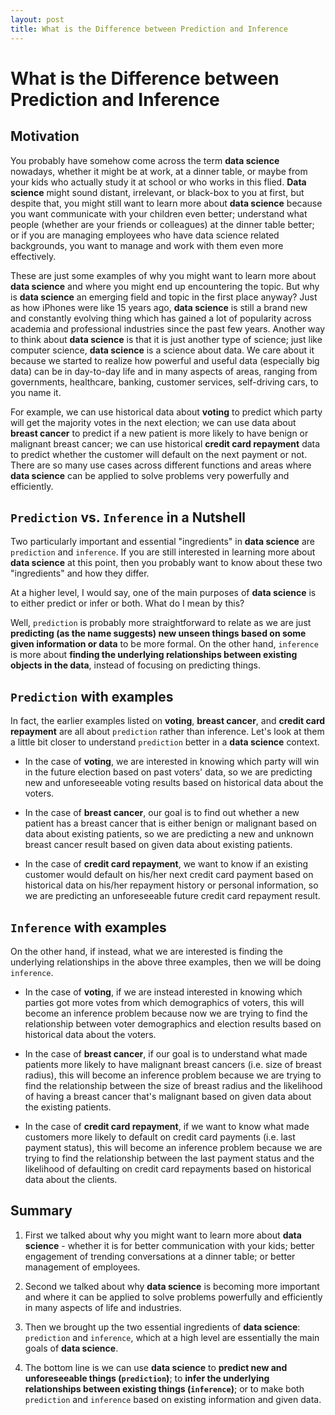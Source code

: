 ```yaml
---
layout: post
title: What is the Difference between Prediction and Inference
---
```



# What is the Difference between Prediction and Inference

## Motivation 

You probably have somehow come across the term **data science** nowadays, whether it might be at work, at a dinner table, or maybe from your kids who actually study it at school or who works in this flied. **Data science** might sound distant, irrelevant, or black-box to you at first, but despite that, you might still want to learn more about **data science** because you want communicate with your children even better; understand what people (whether are your friends or colleagues) at the dinner table better; or if you are managing employees who have data science related backgrounds, you want to manage and work with them even more effectively.  

These are just some examples of why you might want to learn more about **data science** and where you might end up encountering the topic. But why is **data science** an emerging field and topic in the first place anyway? Just as how iPhones were like 15 years ago, **data science** is still a brand new and constantly evolving thing which has gained a lot of popularity across academia and professional industries since the past few years. Another way to think about **data science** is that it is just another type of science; just like computer science, **data science** is a science about data. We care about it because we started to realize how powerful and useful data (especially big data) can be in day-to-day life and in many aspects of areas, ranging from governments, healthcare, banking, customer services, self-driving cars, to you name it. 

For example, we can use historical data about **voting** to predict which party will get the majority votes in the next election; we can use data about **breast cancer** to predict if a new patient is more likely to have benign or malignant breast cancer; we can use historical **credit card repayment** data to predict whether the customer will default on the next payment or not. There are so many use cases across different functions and areas where **data science** can be applied to solve problems very powerfully and efficiently.

## `Prediction` vs. `Inference` in a Nutshell

Two particularly important and essential "ingredients" in **data science** are `prediction` and `inference`. If you are still interested in learning more about **data science** at this point, then you probably want to know about these two "ingredients" and how they differ.

At a higher level, I would say, one of the main purposes of **data science** is to either predict or infer or both. What do I mean by this?

Well, `prediction` is probably more straightforward to relate as we are just **predicting (as the name suggests) new unseen things based on some given information or data** to be more formal. On the other hand, `inference` is more about **finding the underlying relationships between existing objects in the data**, instead of focusing on predicting things.

## `Prediction` with examples

In fact, the earlier examples listed on **voting**, **breast cancer**, and **credit card repayment** are all about `prediction` rather than inference. Let's look at them a little bit closer to understand `prediction` better in a **data science** context. 

* In the case of **voting**, we are interested in knowing which party will win in the future election based on past voters' data, so we are predicting new and unforeseeable voting results based on historical data about the voters.

* In the case of **breast cancer**, our goal is to find out whether a new patient has a breast cancer that is either benign or malignant based on data about existing patients, so we are predicting a new and unknown breast cancer result based on given data about existing patients.

* In the case of **credit card repayment**, we want to know if an existing customer would default on his/her next credit card payment based on historical data on his/her repayment history or personal information, so we are predicting an unforeseeable future credit card repayment result.

## `Inference` with examples

On the other hand, if instead, what we are interested is finding the underlying relationships in the above three examples, then we will be doing `inference`.

* In the case of **voting**, if we are instead interested in knowing which parties got more votes from which demographics of voters, this will become an inference problem because now we are trying to find the relationship between voter demographics and election results based on historical data about the voters.

* In the case of **breast cancer**, if our goal is to understand what made patients more likely to have malignant breast cancers (i.e. size of breast radius), this will become an inference problem because we are trying to find the relationship between the size of breast radius and the likelihood of having a breast cancer that's malignant based on given data about the existing patients.

* In the case of **credit card repayment**, if we want to know what made customers more likely to default on credit card payments (i.e. last payment status), this will become an inference problem because we are trying to find the relationship between the last payment status and the likelihood of defaulting on credit card repayments based on historical data about the clients.

## Summary

1. First we talked about why you might want to learn more about **data science** - whether it is for better communication with your kids; better engagement of trending conversations at a dinner table; or better management of employees. 

2. Second we talked about why **data science** is becoming more important and where it can be applied to solve problems powerfully and efficiently in many aspects of life and industries. 

3. Then we brought up the two essential ingredients of **data science**: `prediction` and `inference`, which at a high level are essentially the main goals of **data science**. 

4. The bottom line is we can use **data science** to **predict new and unforeseeable things (`prediction`)**; to **infer the underlying relationships between existing things (`inference`)**; or to make both `prediction` and `inference` based on existing information and given data. 
